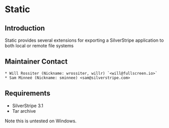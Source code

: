 # Static

## Introduction

Static provides several extensions for exporting a SilverStripe application to
both local or remote file systems

## Maintainer Contact

	* Will Rossiter (Nickname: wrossiter, willr) `<will@fullscreen.io>`
	* Sam Minneé (Nickname: sminnee) <sam@silverstripe.com>

## Requirements

 * SilverStripe 3.1
 * Tar archive

Note this is untested on Windows.